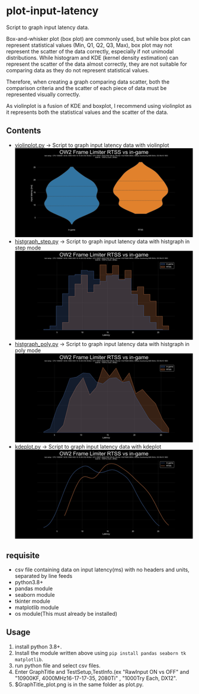# plot-input-latency
 Script to graph input latency data.

Box-and-whisker plot (box plot) are commonly used, but while box plot can represent statistical values (Min, Q1, Q2, Q3, Max), box plot may not represent the scatter of the data correctly, especially if not unimodal distributions.
While histogram and KDE (kernel density estimation) can represent the scatter of the data almost correctly, they are not suitable for comparing data as they do not represent statistical values.

Therefore, when creating a graph comparing data scatter, both the comparison criteria and the scatter of each piece of data must be represented visually correctly.

As violinplot is a fusion of KDE and boxplot, I recommend using violinplot as it represents both the statistical values and the scatter of the data.

## Contents
- [violinplot.py](violinplot.py) -> Script to graph input latency data with violinplot  
![preview_violinplot](images/preview_violinplot.png)
- [histgraph_step.py](histgraph_step.py) -> Script to graph input latency data with histgraph in step mode  
![preview_step](images/preview_histgraph_step.png)
- [histgraph_poly.py](histgraph_poly.py) -> Script to graph input latency data with histgraph in poly mode  
![preview_poly](images/preview_histgraph_poly.png)
- [kdeplot.py](kdeplot.py) -> Script to graph input latency data with kdeplot  
![preview_kdeplot](images/preview_kdeplot.png)

## requisite
- csv file containing data on input latency(ms) with no headers and units, separated by line feeds
- python3.8+
- pandas module
- seaborn module
- tkinter module
- matplotlib module
- os module(This must already be installed)

## Usage
1. install python 3.8+.
2. Install the module written above using `pip install pandas seaborn tk matplotlib`.
3. run python file and select csv files.
4. Enter GraphTitle and TestSetup,TestInfo.(ex "RawInput ON vs OFF" and "10900KF, 4000MHz16-17-17-35, 2080Ti" , "1000Try Each, DX12".
5. $GraphTitle_plot.png is in the same folder as plot.py.
